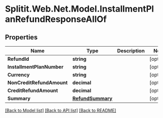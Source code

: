 # Splitit.Web.Net.Model.InstallmentPlanRefundResponseAllOf

## Properties

Name | Type | Description | Notes
------------ | ------------- | ------------- | -------------
**RefundId** | **string** |  | [optional] 
**InstallmentPlanNumber** | **string** |  | [optional] 
**Currency** | **string** |  | [optional] 
**NonCreditRefundAmount** | **decimal** |  | [optional] 
**CreditRefundAmount** | **decimal** |  | [optional] 
**Summary** | [**RefundSummary**](RefundSummary.md) |  | [optional] 

[[Back to Model list]](../README.md#documentation-for-models) [[Back to API list]](../README.md#documentation-for-api-endpoints) [[Back to README]](../README.md)

